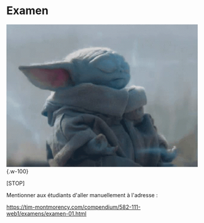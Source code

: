 # Examen

![](./assets/images/grogu.gif){.w-100}

[STOP]

Mentionner aux étudiants d'aller manuellement à l'adresse :

https://tim-montmorency.com/compendium/582-111-web1/examens/examen-01.html
